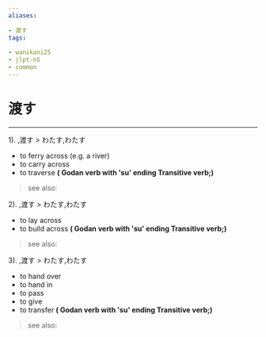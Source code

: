 ```yaml
---
aliases:
    
- 渡す
tags:
    
- wanikani25
- jlpt-n5
- common
---
```


# 渡す
---
1).
,渡す > わたす,わたす

- to ferry across (e.g. a river)
- to carry across
- to traverse
**( Godan verb with 'su' ending Transitive verb;)**
> see also: 
            
2).
,渡す > わたす,わたす

- to lay across
- to build across
**( Godan verb with 'su' ending Transitive verb;)**
> see also: 
            
3).
,渡す > わたす,わたす

- to hand over
- to hand in
- to pass
- to give
- to transfer
**( Godan verb with 'su' ending Transitive verb;)**
> see also: 
            